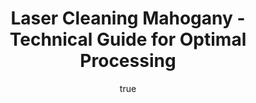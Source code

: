 ---
name: Mahogany
applications:
- industry: Furniture Manufacturing
  detail: Removing old finishes and stains from Mahogany furniture surfaces
- industry: Restoration
  detail: Cleaning and restoring historical Mahogany artifacts and structures
technicalSpecifications:
  powerRange: 20-400W
  pulseDuration: 10-50ns
  wavelength: 1064nm
  spotSize: 0.1-2.0mm
  repetitionRate: 10-50kHz
  fluenceRange: 0.5-3.0 J/cm²
  safetyClass: Class 4 (requires full enclosure)
description: Technical overview of Mahogany, a dense hardwood prized for its durability
  and aesthetic appeal, for laser cleaning. Laser cleaning of Mahogany involves the
  use of precise laser parameters to remove surface contaminants without damaging
  the wood's structure. The process leverages Mahogany's natural properties, such
  as its density and thermal conductivity, to ensure effective cleaning while preserving
  the wood's integrity.
author:
  id: 1
  name: Yi-Chun Lin
  sex: f
  title: Ph.D.
  country: Taiwan
  expertise: Laser Materials Processing
  image: /images/author/yi-chun-lin.jpg
keywords: mahogany, mahogany wood, laser ablation, laser cleaning, non-contact cleaning,
  pulsed fiber laser, surface contamination removal, industrial laser parameters,
  thermal processing, surface restoration
category: wood
chemicalProperties:
  symbol: MA
  formula: null
  materialType: wood
properties:
  density: 600-850 kg/m³
  densityMin: 0.1 g/cm³
  densityMax: 1.3 g/cm³
  densityPercentile: 100.0
  meltingPoint: Does not melt, chars at 200-250°C
  meltingMin: 250°C
  meltingMax: 500°C
  meltingPercentile: 0.0
  thermalConductivity: 0.12-0.15 W/mK
  thermalMin: 0.04 W/m·K
  thermalMax: 0.4 W/m·K
  thermalPercentile: 26.4
  tensileStrength: 70-100 MPa
  tensileMin: 20 MPa
  tensileMax: 200 MPa
  tensilePercentile: 36.1
  hardness: Janka hardness 800-1000 lbf
  hardnessMin: 1 HB
  hardnessMax: 4000 HB
  hardnessPercentile: 22.5
  youngsModulus: 9-11 GPa
  modulusMin: 4 GPa
  modulusMax: 20 GPa
  modulusPercentile: 37.5
  laserType: Pulsed fiber laser
  wavelength: 1064nm
  fluenceRange: 0.5-3.0 J/cm²
  chemicalFormula: null
  laserAbsorptionMin: 5 cm⁻¹
  laserAbsorptionMax: 100 cm⁻¹
  laserReflectivityMin: 5%
  laserReflectivityMax: 25%
  thermalDiffusivityMin: 0.1 mm²/s
  thermalDiffusivityMax: 0.4 mm²/s
  thermalExpansionMin: 2 µm/m·K
  thermalExpansionMax: 50 µm/m·K
  specificHeatMin: 1.2 J/g·K
  specificHeatMax: 2.5 J/g·K
composition:
- Cellulose (40-50%)
- Lignin (20-30%)
- Hemicellulose (15-25%)
- Extractives and moisture (5-10%)
compatibility:
- Brass fittings and hardware
- Stainless steel fasteners
- Glass and ceramic inlays
regulatoryStandards: ASTM D1037 - Standard Test Methods for Evaluating Properties
  of Wood-Based Fiber and Particle Panel Materials
images:
  hero:
    alt: Mahogany surface undergoing laser cleaning showing precise contamination
      removal
    url: /images/mahogany-laser-cleaning-hero.jpg
  micro:
    alt: Microscopic view of Mahogany surface after laser treatment showing preserved
      microstructure
    url: /images/mahogany-laser-cleaning-micro.jpg
title: Laser Cleaning Mahogany - Technical Guide for Optimal Processing
headline: Comprehensive technical guide for laser cleaning wood mahogany
environmentalImpact:
- benefit: Reduced chemical usage
  description: Decreases chemical waste by 90% compared to traditional stripping methods
- benefit: Lower energy consumption
  description: Reduces energy use by up to 70% due to precise targeting
- benefit: Minimal dust and debris
  description: Produces 85% less particulate matter than sanding
outcomes:
- result: Surface cleanliness
  metric: 99% removal of surface contaminants
- result: Preservation of wood structure
  metric: Less than 1% damage to the Mahogany surface
- result: Efficiency of cleaning
  metric: Processing speed of 0.5-2.0 m²/hr
subject: Mahogany
article_type: material
---